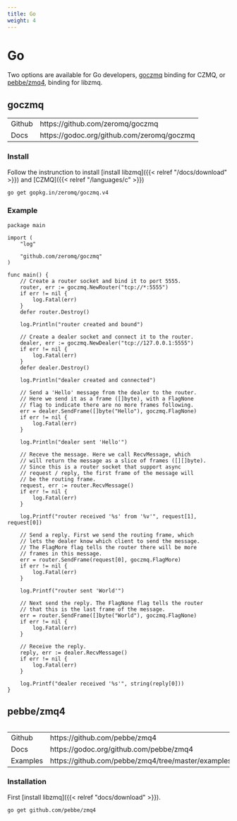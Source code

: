 ```yaml
---
title: Go
weight: 4
---
```


# Go

Two options are available for Go developers, [goczmq](https://github.com/zeromq/goczmq) binding for CZMQ, or [pebbe/zmq4](https://github.com/pebbe/zmq4), binding for libzmq.

## goczmq

<table>
<tr><td>Github</td><td>https://github.com/zeromq/goczmq</td></tr>
<tr><td>Docs</td><td>https://godoc.org/github.com/zeromq/goczmq</td></tr>
<table>

### Install

Follow the instrunction to install [install libzmq]({{< relref "/docs/download" >}}) and [CZMQ]({{< relref "/languages/c" >}})

```bash
go get gopkg.in/zeromq/goczmq.v4
```

### Example

```golang
package main

import (
	"log"

	"github.com/zeromq/goczmq"
)

func main() {
	// Create a router socket and bind it to port 5555.
	router, err := goczmq.NewRouter("tcp://*:5555")
	if err != nil {
		log.Fatal(err)
	}
	defer router.Destroy()

	log.Println("router created and bound")

	// Create a dealer socket and connect it to the router.
	dealer, err := goczmq.NewDealer("tcp://127.0.0.1:5555")
	if err != nil {
		log.Fatal(err)
	}
	defer dealer.Destroy()

	log.Println("dealer created and connected")

	// Send a 'Hello' message from the dealer to the router.
	// Here we send it as a frame ([]byte), with a FlagNone
	// flag to indicate there are no more frames following.
	err = dealer.SendFrame([]byte("Hello"), goczmq.FlagNone)
	if err != nil {
		log.Fatal(err)
	}

	log.Println("dealer sent 'Hello'")

	// Receve the message. Here we call RecvMessage, which
	// will return the message as a slice of frames ([][]byte).
	// Since this is a router socket that support async
	// request / reply, the first frame of the message will
	// be the routing frame.
	request, err := router.RecvMessage()
	if err != nil {
		log.Fatal(err)
	}

	log.Printf("router received '%s' from '%v'", request[1], request[0])

	// Send a reply. First we send the routing frame, which
	// lets the dealer know which client to send the message.
	// The FlagMore flag tells the router there will be more
	// frames in this message.
	err = router.SendFrame(request[0], goczmq.FlagMore)
	if err != nil {
		log.Fatal(err)
	}

	log.Printf("router sent 'World'")

	// Next send the reply. The FlagNone flag tells the router
	// that this is the last frame of the message.
	err = router.SendFrame([]byte("World"), goczmq.FlagNone)
	if err != nil {
		log.Fatal(err)
	}

	// Receive the reply.
	reply, err := dealer.RecvMessage()
	if err != nil {
		log.Fatal(err)
	}

	log.Printf("dealer received '%s'", string(reply[0]))
}
```

## pebbe/zmq4

<table>
<tr><td>Github</td><td>https://github.com/pebbe/zmq4</td></tr>
<tr><td>Docs</td><td>https://godoc.org/github.com/pebbe/zmq4</td></tr>
<tr><td>Examples</td><td>https://github.com/pebbe/zmq4/tree/master/examples</td></tr>
<table>

### Installation

First [install libzmq]({{< relref "docs/download" >}}).

```bash
go get github.com/pebbe/zmq4
```
